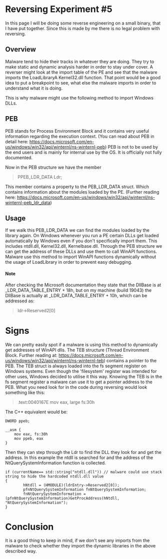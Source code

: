 # Reversing Experiment #5

In this page I will be doing some reverse engineering on a small binary, that I have put together. Since this is made by me there is no legal problem with reversing.


## Overview

Malware tend to hide their tracks in whatever they are doing. They try to make static and dynamic analysis harder in order to stay under cover.
A reverser might look at the import table of the PE and see that the malware imports the LoadLibraryA Kernel32.dll function. That point would be a good idea to put a breakpoint to see, what else the malware imports in order to understand what it is doing.

This is why malware might use the following method to import Windows DLLs.

## PEB

PEB stands for Process Environment Block and it contains very useful information regarding the execution context. (You can read about PEB in detail here: https://docs.microsoft.com/en-us/windows/win32/api/winternl/ns-winternl-peb) PEB is not to be used by the end users and is mainly for internal use by the OS. It is officially not fully documented.

Now in the PEB structure we have the member
>PPEB_LDR_DATA Ldr;

This member contains a property to the PEB_LDR_DATA struct. Which contains information about the modules loaded by the PE. (Further reading here: https://docs.microsoft.com/en-us/windows/win32/api/winternl/ns-winternl-peb_ldr_data)

## Usage

If we walk this PEB_LDR_DATA we can find the modules loaded by the library again. On Windows whenever you run a PE certain DLLs get loaded automatically by Windows even if you don't specifically import them. This includes ntdll.dll, Kernel32.dll, Kernelbase.dll. Through the PEB structure we can get the address of these DLLs and use them to call WinAPI functions.
Malware use this method to import WinAPI functions dynamically without the usage of LoadLibrary in order to prevent easy debugging.

#### Note
After checking the Microsoft documentation they state that the DllBase is at _LDR_DATA_TABLE_ENTRY + 18h, but on my machine (build 19043) the DllBase is actually at _LDR_DATA_TABLE_ENTRY  + 10h, which can be addressed as:

>ldr->Reserved2[0]

# Signs
We can pretty easily spot if a malware is using this method to dynamically get addresses of WinAPI dlls. The TEB structure (Thread Environment Block. Further reading at: https://docs.microsoft.com/en-us/windows/win32/api/winternl/ns-winternl-teb) contains a pointer to the PEB. The TEB struct is always loaded into the fs segment register on Windows systems. Even though the 'filesystem' register was intended for other uses, Windows decided to utilise it this way.
Knowing the TEB is in the fs segment register a malware can use it to get a pointer address to the PEB. What you need look for in the code during reversing would look something like this:

> .text:0040167E                 mov     eax, large fs:30h

The C++ equivalent would be:

    DWORD ppeb;
    
    __asm {
    	mov eax, fs:30h	
    	mov ppeb, eax
    }

Then they can step through the Ldr to find the DLL they look for and get the address. In this example the ntdll is searched for and the address of the NtQuerySystemInformation function is collected.

    if (currentName== std::string("ntdll.dll")) // malware could use stack string to hide the hardcoded ntdll.dll value
    {
    		hNtdll = (HMODULE)(ldrEntry->Reserved2[0]);
    		pfnNtQuerySystemInformation fnNtQuerySystemInformation;
    		fnNtQuerySystemInformation = (pfnNtQuerySystemInformation)GetProcAddress(hNtdll, "NtQuerySystemInformation");
    }


# Conclusion
It is a good thing to keep in mind, if we don't see any imports from the malware to check whether they import the dynamic libraries in the above described way.